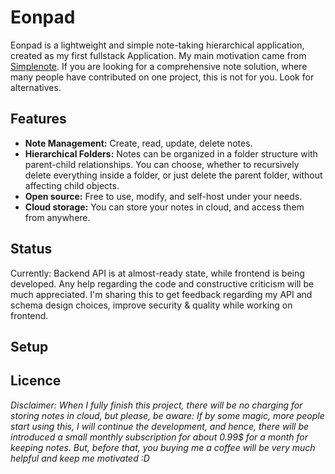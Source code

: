# Eonpad

Eonpad is a lightweight and simple note-taking hierarchical application, created as my first fullstack Application. My main motivation came from [Simplenote](https://simplenote.com/). If you are looking for a comprehensive note solution, where many people have contributed on one project, this is not for you. Look for alternatives.

## Features
* **Note Management:** Create, read, update, delete notes.
* **Hierarchical Folders:** Notes can be organized in a folder structure with parent-child relationships. You can choose, whether to recursively delete everything inside a folder, or just delete the parent folder, without affecting child objects.
* **Open source:** Free to use, modify, and self-host under your needs.
* **Cloud storage:** You can store your notes in cloud, and access them from anywhere.

## Status
Currently: Backend API is at almost-ready state, while frontend is being developed. Any help regarding the code and constructive criticism will be much appreciated. I'm sharing this to get feedback regarding my API and schema design choices, improve security & quality while working on frontend.

## Setup

## Licence


*Disclaimer: When I fully finish this project, there will be no charging for storing notes in cloud, but please, be aware: If by some magic, more people start using this, I will continue the development, and hence, there will be introduced a small monthly subscription for about 0.99$ for a month for keeping notes. But, before that, you buying me a coffee will be very much helpful and keep me  motivated :D*  
